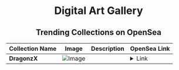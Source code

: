 <div align="center">

# Digital Art Gallery

## Trending Collections on OpenSea

| Collection Name                       | Image                                                                                     | Description                       | OpenSea Link                                                                                          |
|---------------------------------------|-------------------------------------------------------------------------------------------|-----------------------------------|--------------------------------------------------------------------------------------------------------|
| **DragonzX** | ![Image](https://i.seadn.io/s/raw/files/7f51f7c848b9d4da713f003088c13bc6.png?w=500&auto=format?w=200&auto=format) |  | <details><summary>Link</summary>[DragonzX](https://opensea.io/collection/dragonzx-1)</details> |

</div>